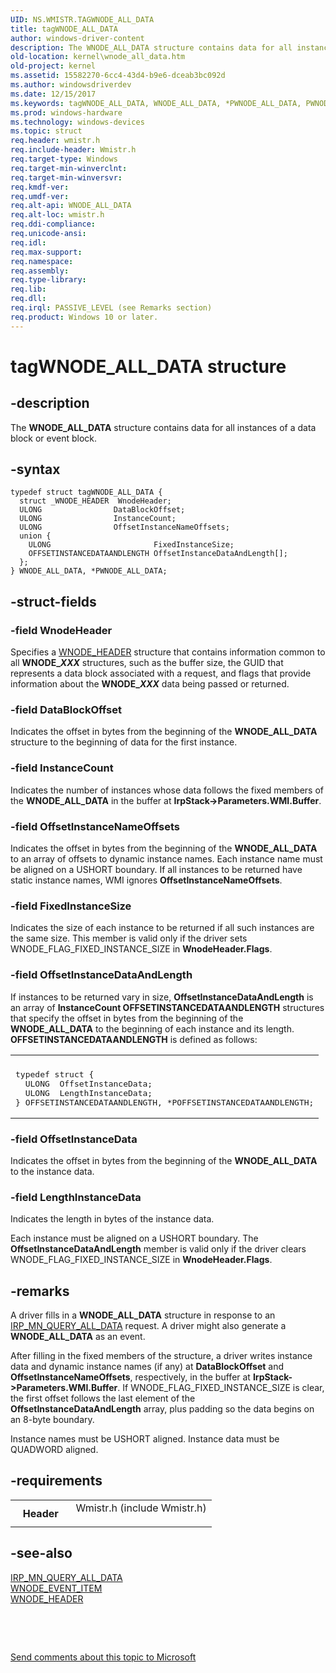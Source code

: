 ```yaml
---
UID: NS.WMISTR.TAGWNODE_ALL_DATA
title: tagWNODE_ALL_DATA
author: windows-driver-content
description: The WNODE_ALL_DATA structure contains data for all instances of a data block or event block.
old-location: kernel\wnode_all_data.htm
old-project: kernel
ms.assetid: 15582270-6cc4-43d4-b9e6-dceab3bc092d
ms.author: windowsdriverdev
ms.date: 12/15/2017
ms.keywords: tagWNODE_ALL_DATA, WNODE_ALL_DATA, *PWNODE_ALL_DATA, PWNODE_ALL_DATA
ms.prod: windows-hardware
ms.technology: windows-devices
ms.topic: struct
req.header: wmistr.h
req.include-header: Wmistr.h
req.target-type: Windows
req.target-min-winverclnt: 
req.target-min-winversvr: 
req.kmdf-ver: 
req.umdf-ver: 
req.alt-api: WNODE_ALL_DATA
req.alt-loc: wmistr.h
req.ddi-compliance: 
req.unicode-ansi: 
req.idl: 
req.max-support: 
req.namespace: 
req.assembly: 
req.type-library: 
req.lib: 
req.dll: 
req.irql: PASSIVE_LEVEL (see Remarks section)
req.product: Windows 10 or later.
---
```


# tagWNODE_ALL_DATA structure



## -description
The <b>WNODE_ALL_DATA</b> structure contains data for all instances of a data block or event block.



## -syntax

````
typedef struct tagWNODE_ALL_DATA {
  struct _WNODE_HEADER  WnodeHeader;
  ULONG                DataBlockOffset;
  ULONG                InstanceCount;
  ULONG                OffsetInstanceNameOffsets;
  union {
    ULONG                       FixedInstanceSize;
    OFFSETINSTANCEDATAANDLENGTH OffsetInstanceDataAndLength[];
  };
} WNODE_ALL_DATA, *PWNODE_ALL_DATA;
````


## -struct-fields

### -field WnodeHeader

Specifies a <a href="kernel.wnode_header">WNODE_HEADER</a> structure that contains information common to all <b>WNODE_<i>XXX</i></b> structures, such as the buffer size, the GUID that represents a data block associated with a request, and flags that provide information about the <b>WNODE_<i>XXX</i></b> data being passed or returned.


### -field DataBlockOffset

Indicates the offset in bytes from the beginning of the <b>WNODE_ALL_DATA</b> structure to the beginning of data for the first instance. 


### -field InstanceCount

Indicates the number of instances whose data follows the fixed members of the <b>WNODE_ALL_DATA</b> in the buffer at <b>IrpStack-&gt;Parameters.WMI.Buffer</b>. 


### -field OffsetInstanceNameOffsets

Indicates the offset in bytes from the beginning of the <b>WNODE_ALL_DATA</b> to an array of offsets to dynamic instance names. Each instance name must be aligned on a USHORT boundary. If all instances to be returned have static instance names, WMI ignores <b>OffsetInstanceNameOffsets</b>.


### -field FixedInstanceSize

Indicates the size of each instance to be returned if all such instances are the same size. This member is valid only if the driver sets WNODE_FLAG_FIXED_INSTANCE_SIZE in <b>WnodeHeader.Flags</b>. 


### -field OffsetInstanceDataAndLength

If instances to be returned vary in size, <b>OffsetInstanceDataAndLength</b> is an array of <b>InstanceCount </b><b>OFFSETINSTANCEDATAANDLENGTH</b> structures that specify the offset in bytes from the beginning of the <b>WNODE_ALL_DATA</b> to the beginning of each instance and its length. <b>OFFSETINSTANCEDATAANDLENGTH</b> is defined as follows:

<div class="code"><span codelanguage=""><table>
<tr>
<th></th>
</tr>
<tr>
<td>
<pre>typedef struct {
  ULONG  OffsetInstanceData;
  ULONG  LengthInstanceData;
} OFFSETINSTANCEDATAANDLENGTH, *POFFSETINSTANCEDATAANDLENGTH;</pre>
</td>
</tr>
</table></span></div>



### -field OffsetInstanceData

Indicates the offset in bytes from the beginning of the <b>WNODE_ALL_DATA</b> to the instance data.


### -field LengthInstanceData

Indicates the length in bytes of the instance data.

</dd>
</dl>
Each instance must be aligned on a USHORT boundary. The <b>OffsetInstanceDataAndLength</b> member is valid only if the driver clears WNODE_FLAG_FIXED_INSTANCE_SIZE in <b>WnodeHeader.Flags</b>. 


## -remarks
A driver fills in a <b>WNODE_ALL_DATA</b> structure in response to an <a href="https://msdn.microsoft.com/library/windows/hardware/ff551650">IRP_MN_QUERY_ALL_DATA</a> request. A driver might also generate a <b>WNODE_ALL_DATA</b> as an event.

After filling in the fixed members of the structure, a driver writes instance data and dynamic instance names (if any) at <b>DataBlockOffset</b> and <b>OffsetInstanceNameOffsets</b>, respectively, in the buffer at <b>IrpStack-&gt;Parameters.WMI.Buffer</b>. If WNODE_FLAG_FIXED_INSTANCE_SIZE is clear, the first offset follows the last element of the <b>OffsetInstanceDataAndLength</b> array, plus padding so the data begins on an 8-byte boundary.

Instance names must be USHORT aligned. Instance data must be QUADWORD aligned.


## -requirements
<table>
<tr>
<th width="30%">
Header

</th>
<td width="70%">
<dl>
<dt>Wmistr.h (include Wmistr.h)</dt>
</dl>
</td>
</tr>
</table>

## -see-also
<dl>
<dt>
<a href="https://msdn.microsoft.com/library/windows/hardware/ff551650">IRP_MN_QUERY_ALL_DATA</a>
</dt>
<dt>
<a href="kernel.wnode_event_item">WNODE_EVENT_ITEM</a>
</dt>
<dt>
<a href="kernel.wnode_header">WNODE_HEADER</a>
</dt>
</dl>
 

 

<a href="mailto:wsddocfb@microsoft.com?subject=Documentation%20feedback [kernel\kernel]:%20WNODE_ALL_DATA structure%20 RELEASE:%20(12/15/2017)&amp;body=%0A%0APRIVACY STATEMENT%0A%0AWe use your feedback to improve the documentation. We don't use your email address for any other purpose, and we'll remove your email address from our system after the issue that you're reporting is fixed. While we're working to fix this issue, we might send you an email message to ask for more info. Later, we might also send you an email message to let you know that we've addressed your feedback.%0A%0AFor more info about Microsoft's privacy policy, see http://privacy.microsoft.com/en-us/default.aspx." title="Send comments about this topic to Microsoft">Send comments about this topic to Microsoft</a>

